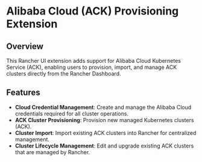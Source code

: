 # Alibaba Cloud (ACK) Provisioning Extension

## Overview

This Rancher UI extension adds support for Alibaba Cloud Kubernetes Service (ACK), enabling users to provision, import, and manage ACK clusters directly from the Rancher Dashboard.

## Features

*   **Cloud Credential Management**: Create and manage the Alibaba Cloud credentials required for all cluster operations.
*   **ACK Cluster Provisioning**: Provision new managed Kubernetes clusters (ACK).
*   **Cluster Import**: Import existing ACK clusters into Rancher for centralized management.
*   **Cluster Lifecycle Management**: Edit and upgrade existing ACK clusters that are managed by Rancher.